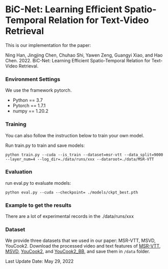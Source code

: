 # BiC-Net: Learning Efficient Spatio-Temporal Relation for Text-Video Retrieval

This is our implementation for the paper:

Ning Han, Jingjing Chen, Chuhao Shi, Yawen Zeng, Guangyi Xiao, and Hao Chen. 2022. BiC-Net: Learning Efficient Spatio-Temporal Relation for Text-Video Retrieval.

### Environment Settings
We use the framework pytorch.

- Python == 3.7
- Pytorch == 1.7.1
- numpy == 1.20.2


### Training

You can also follow the instruction below to train your own model.

Run train.py to  train and save models:
```
python train.py --cuda --is_train --dataset=msr-vtt --data_split=9000 --layer_num=4 --log_dir=./data/runs/xxx --dataroot=./data/MSR-VTT 
```

### Evaluation


run eval.py to evaluate models:
```
python eval.py --cuda --checkpoint= ./models/ckpt_best.pth
```
### Example to get the results

There are a lot of experimental records in the ./data/runs/xxx

### Dataset
We provide three datasets that we used in our paper: MSR-VTT, MSVD, YouCook2.
Download the processed video and text features of [MSR-VTT](https://drive.google.com/file/d/1a7Zrg1EUA6rp-UX-p8SKfOkyxwKkcfBH/view?usp=sharing), [MSVD](https://drive.google.com/file/d/1j87YAvIJ3yZ3s6tV7v8YQHMLjXxRRI3N/view?usp=sharing), [YouCook2](https://drive.google.com/file/d/1q7QocJq3mDJU0VxqJRZhSbqdtPerC4PS/view), and [YouCook2_BB](https://github.com/MichiganCOG/Video-Grounding-from-Text), and save them in `/data` folder.



Last Update Date: May 29, 2022
